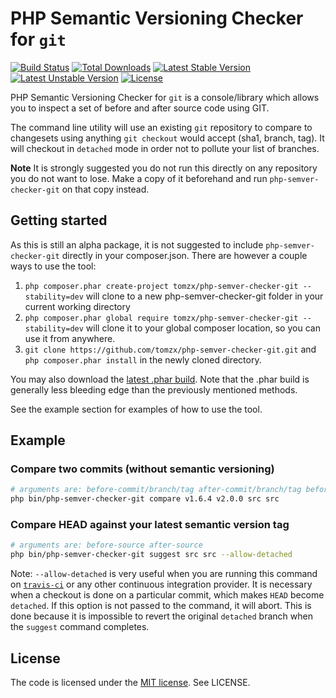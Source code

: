 # PHP Semantic Versioning Checker for `git`

[![Build Status](https://travis-ci.org/tomzx/php-semver-checker-git.svg)](https://travis-ci.org/tomzx/php-semver-checker-git)
[![Total Downloads](https://poser.pugx.org/tomzx/php-semver-checker-git/downloads.svg)](https://packagist.org/packages/tomzx/php-semver-checker-git)
[![Latest Stable Version](https://poser.pugx.org/tomzx/php-semver-checker-git/v/stable.svg)](https://packagist.org/packages/tomzx/php-semver-checker-git)
[![Latest Unstable Version](https://poser.pugx.org/tomzx/php-semver-checker-git/v/unstable.svg)](https://packagist.org/packages/tomzx/php-semver-checker-git)
[![License](https://poser.pugx.org/tomzx/php-semver-checker-git/license.svg)](https://packagist.org/packages/tomzx/php-semver-checker-git)

PHP Semantic Versioning Checker for `git` is a console/library which allows you to inspect a set of before and after source code using GIT.

The command line utility will use an existing `git` repository to compare to changesets using anything `git checkout` would accept (sha1, branch, tag). It will checkout in `detached` mode in order not to pollute your list of branches.

**Note** It is strongly suggested you do not run this directly on any repository you do not want to lose. Make a copy of it beforehand and run `php-semver-checker-git` on that copy instead.

## Getting started

As this is still an alpha package, it is not suggested to include `php-semver-checker-git` directly in your composer.json. There are however a couple ways to use the tool:

1. `php composer.phar create-project tomzx/php-semver-checker-git --stability=dev` will clone to a new php-semver-checker-git folder in your current working directory
2. `php composer.phar global require tomzx/php-semver-checker-git --stability=dev` will clone it to your global composer location, so you can use it from anywhere.
3. `git clone https://github.com/tomzx/php-semver-checker-git.git` and `php composer.phar install` in the newly cloned directory.

You may also download the [latest .phar build](https://github.com/tomzx/php-semver-checker-git/releases). Note that the .phar build is generally less bleeding edge than the previously mentioned methods.

See the example section for examples of how to use the tool.

## Example

### Compare two commits (without semantic versioning)

```bash
# arguments are: before-commit/branch/tag after-commit/branch/tag before-source after-source
php bin/php-semver-checker-git compare v1.6.4 v2.0.0 src src
```

### Compare HEAD against your latest semantic version tag

```bash
# arguments are: before-source after-source
php bin/php-semver-checker-git suggest src src --allow-detached
```

Note: `--allow-detached` is very useful when you are running this command on [`travis-ci`](https://travis-ci.org) or any other continuous integration provider. It is necessary when a checkout is done on a particular commit, which makes `HEAD` become `detached`. If this option is not passed to the command, it will abort. This is done because it is impossible to revert the original `detached` branch when the `suggest` command completes.

## License

The code is licensed under the [MIT license](http://choosealicense.com/licenses/mit/). See LICENSE.
